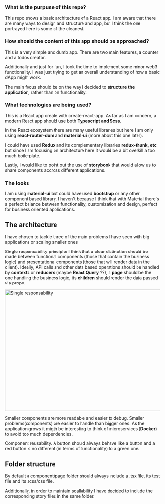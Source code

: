 ### What is the purpuse of this repo?

This repo shows a basic architecture of a React app.
I am aware that there are many ways to design and structure and app, but I think the one portrayed here is some of the cleanest.

### How should the content of this app should be approached?

This is a very simple and dumb app. There are two main features, a counter and a todos creator.

Additionally and just for fun, I took the time to implement some minor web3 functionality. I was just trying to get an overall understanding of how a basic dApp might work.

The main focus should be on the way I decided to **structure the application**, rather than on functionality.

### What technologies are being used?

This is a React app create with create-react-app.
As far as I am concern, a modern React app should use both **Typescript and Scss**.

In the React ecosystem there are many useful libraries but here I am only using **react-router-dom** and **material-ui** (more about this one later).

I could have used **Redux** and its complementary libraries **redux-thunk, etc** but since I am focusing on architecture here it would be a bit overkill a too much boilerplate.

Lastly, I would like to point out the use of **storybook** that would allow us to share components accross different applications.

### The looks

I am using **material-ui** but could have used **bootstrap** or any other component based library. I haven't because I think that with Material there's a perfect balance between functionality, customization and design, perfect for business oriented applications.

## The architecture

I have chosen to tackle three of the main problems I have seen with big applications or scaling smaller ones

Single responsability principle: I think that a clear distinction should be made between functional components (those that contain the business logic) and presentational components (those that will render data in the client). Ideally, API calls and other data based operations should be handled by **contexts** or **reducers** (maybe **React Query** ??), a **page** should be the one handling the business logic, its **children** should render the data passed via props.

<img alt="Single responsability" class="cf mi mj" src="https://miro.medium.com/max/1400/1*UY-BQhUAfNciHI1iAHfwXg.png" width="700" height="395">

Smaller components are more readable and easier to debug. Smaller problems(components) are easier to handle than bigger ones. As the application grows it migth be interesting to think of microservices (**Docker**) to avoid too much dependencies.

Component reusability. A button should always behave like a button and a red button is no different (in terms of functionality) to a green one.

## Folder structure

By default a component/page folder should always include a .tsx file, its test file and its scss/css file.

Additionally, in order to maintain scallability I have decided to include the corresponding story files in the same folder.
